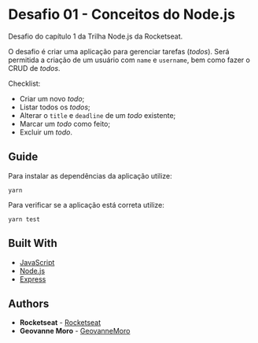
# Desafio 01 - Conceitos do Node.js

Desafio do capítulo 1 da Trilha Node.js da Rocketseat.

O desafio é criar uma aplicação para gerenciar tarefas (_todos_). Será permitida a criação de um usuário com `name` e `username`, bem como fazer o CRUD de _todos_.

Checklist:
-   Criar um novo _todo_;
-   Listar todos os _todos_;
-   Alterar o `title` e `deadline` de um _todo_ existente;
-   Marcar um _todo_ como feito;
-   Excluir um _todo_.


## Guide
Para instalar as dependências da aplicação utilize: 
```
yarn
```
Para verificar se a aplicação está correta utilize: 
```
yarn test
```


## Built With

* [JavaScript](https://developer.mozilla.org/pt-BR/docs/Web/JavaScript) 
* [Node.js](https://nodejs.org/) 
* [Express](https://expressjs.com/) 




## Authors

* **Rocketseat** - [Rocketseat](https://github.com/Rocketseat)
* **Geovanne Moro** - [GeovanneMoro](https://github.com/GeovanneMoro)
